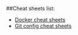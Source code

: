 
##Cheat sheets list:

* [Docker cheat sheets](/cheat_sheets/cheat_sheets/docker)
* [Git config cheat sheets](/cheat_sheets/cheat_sheets/git_config)

